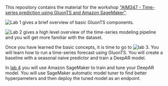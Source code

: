 This repository contains the material for the workshop ["AIM347 - Time-series prediction using GluonTS and Amazon SageMaker"](https://www.portal.reinvent.awsevents.com/connect/sessionDetail.ww?SESSION_ID=98535).

![Lab 1](notebooks/part1/Intro_to_gluonts.ipynb) gives a brief overview of basic GluonTS components.

![Lab 2](notebooks/part2/descriptive_stats.ipynb) gives a high level overview of the time-series modeling pipeline and you will get more familiar with the dataset.

Once you have learned the basic concepts, it is time to go to ![lab 3](notebooks/part3/twitter_volume_forecast.ipynb). You will learn how to run a time-series forecast using GluonTS. You will create a baseline with a seasonal naive predictor and train a DeepAR model. 

In [lab 4](notebooks/part4/twitter_volume_sagemaker.ipynb) you will use Amazon SageMaker to train and tune your DeepAR model. You will use SageMaker automatic model tuner to find better hyperpameters and then deploy the tuned model as an endpoint.
